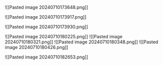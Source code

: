 ![[Pasted image 20240710173648.png]]

![[Pasted image 20240710173917.png]]

![[Pasted image 20240710173930.png]]

![[Pasted image 20240710180225.png]]
![[Pasted image 20240710180321.png]]
![[Pasted image 20240710180348.png]]
![[Pasted image 20240710180426.png]]


![[Pasted image 20240710182653.png]]